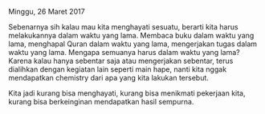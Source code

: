 Minggu, 26 Maret 2017

Sebenarnya sih kalau mau kita menghayati sesuatu, berarti kita harus melakukannya dalam waktu yang lama. Membaca buku dalam waktu yang lama, menghapal Quran dalam waktu yang lama, mengerjakan tugas dalam waktu yang lama. Mengapa semuanya harus dalam waktu yang lama? Karena kalau hanya sebentar saja atau mengerjakan sebentar, terus dialihkan dengan kegiatan lain seperti main hape, nanti kita nggak mendapatkan chemistry dari apa yang kita lakukan tersebut.

Kita jadi kurang bisa menghayati, kurang bisa menikmati pekerjaan kita, kurang bisa berkeinginan mendapatkan hasil sempurna.